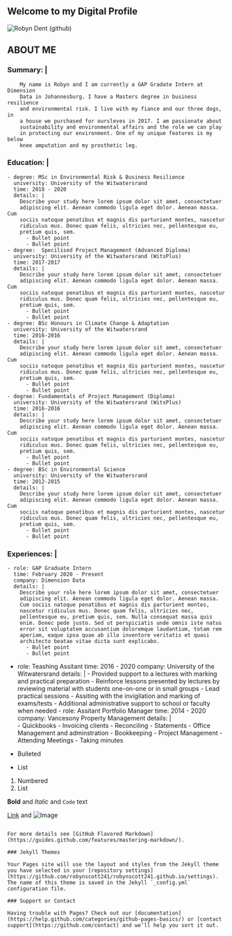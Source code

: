 ## Welcome to my Digital Profile

![Robyn Dent (github)](https://user-images.githubusercontent.com/64772718/80975293-36f0bb80-8e22-11ea-8560-263ef88df570.jpg)

## ABOUT ME 

### Summary: |
        My name is Robyn and I am currently a GAP Gradate Intern at Dimension
        Data in Johannesburg. I have a Masters degree in business resilience 
        and environmental risk. I live with my fiance and our three dogs, in 
        a house we purchased for oursleves in 2017. I am passionate about
        sustainability and environmental affairs and the role we can play
        in protecting our environment. One of my unique features is my below
        knee amputation and my prosthetic leg.
### Education: |
    - degree: MSc in Environmental Risk & Business Resilience
      university: University of the Witwatersrand
      time: 2018 - 2020
      details: |
        Describe your study here lorem ipsum dolor sit amet, consectetuer
        adipiscing elit. Aenean commodo ligula eget dolor. Aenean massa. Cum
        sociis natoque penatibus et magnis dis parturient montes, nascetur
        ridiculus mus. Donec quam felis, ultricies nec, pellentesque eu,
        pretium quis, sem.
          - Bullet point
          - Bullet point
    - degree:  Specilised Project Management (Advanced Diploma)
      university: University of the Witwatersrand (WitsPlus)
      time: 2017-2017
      details: |
        Describe your study here lorem ipsum dolor sit amet, consectetuer
        adipiscing elit. Aenean commodo ligula eget dolor. Aenean massa. Cum
        sociis natoque penatibus et magnis dis parturient montes, nascetur
        ridiculus mus. Donec quam felis, ultricies nec, pellentesque eu,
        pretium quis, sem.
          - Bullet point
          - Bullet point
    - degree: BSc Honours in Climate Change & Adaptation
      university: University of the Witwatersrand
      time: 2016-2016
      details: |
        Describe your study here lorem ipsum dolor sit amet, consectetuer
        adipiscing elit. Aenean commodo ligula eget dolor. Aenean massa. Cum
        sociis natoque penatibus et magnis dis parturient montes, nascetur
        ridiculus mus. Donec quam felis, ultricies nec, pellentesque eu,
        pretium quis, sem.
          - Bullet point
          - Bullet point
    - degree: Fundamentals of Project Management (Diploma)
      university: University of the Witwatersrand (WitsPlus)
      time: 2016-2016
      details: |
        Describe your study here lorem ipsum dolor sit amet, consectetuer
        adipiscing elit. Aenean commodo ligula eget dolor. Aenean massa. Cum
        sociis natoque penatibus et magnis dis parturient montes, nascetur
        ridiculus mus. Donec quam felis, ultricies nec, pellentesque eu,
        pretium quis, sem.
          - Bullet point
          - Bullet point
    - degree: BSc in Environmental Science
      university: University of the Witwatersrand
      time: 2012-2015
      details: |
        Describe your study here lorem ipsum dolor sit amet, consectetuer
        adipiscing elit. Aenean commodo ligula eget dolor. Aenean massa. Cum
        sociis natoque penatibus et magnis dis parturient montes, nascetur
        ridiculus mus. Donec quam felis, ultricies nec, pellentesque eu,
        pretium quis, sem.
          - Bullet point
          - Bullet point
### Experiences: |
    - role: GAP Graduate Intern
      time: February 2020 - Present
      company: Dimension Data
      details: |
        Describe your role here lorem ipsum dolor sit amet, consectetuer
        adipiscing elit. Aenean commodo ligula eget dolor. Aenean massa.
        Cum sociis natoque penatibus et magnis dis parturient montes,
        nascetur ridiculus mus. Donec quam felis, ultricies nec,
        pellentesque eu, pretium quis, sem. Nulla consequat massa quis
        enim. Donec pede justo. Sed ut perspiciatis unde omnis iste natus
        error sit voluptatem accusantium doloremque laudantium, totam rem
        aperiam, eaque ipsa quae ab illo inventore veritatis et quasi
        architecto beatae vitae dicta sunt explicabo.
          - Bullet point
          - Bullet point
   - role: Teashing Assitant
      time: 2016 - 2020
      company: University of the Witwatersrand
      details: |
          - Provided support to a lectures with marking and practical preparation
          - Reinforce lessons presented by lectures by reviewing material
            with students one-on-one or in small groups
          - Lead practical sessions 
          - Assiting with the invigilation and marking of exams/tests
          - Additional administrative support to school or faculty when needed
    - role: Assitant Portfolio Manager
      time: 2014 - 2020
      company: Vancesony Property Management 
      details: |       
            - Quickbooks
                - Invoicing clients
                - Reconciling
                - Statements
            - Office Management and adminstration
            - Bookkeeping
            - Project Management 
            - Attending Meetings
                - Taking minutes







- Bulleted
- List

1. Numbered
2. List

**Bold** and _Italic_ and `Code` text

[Link](url) and ![Image](src)
```

For more details see [GitHub Flavored Markdown](https://guides.github.com/features/mastering-markdown/).

### Jekyll Themes

Your Pages site will use the layout and styles from the Jekyll theme you have selected in your [repository settings](https://github.com/robynscott241/robynscott241.github.io/settings). The name of this theme is saved in the Jekyll `_config.yml` configuration file.

### Support or Contact

Having trouble with Pages? Check out our [documentation](https://help.github.com/categories/github-pages-basics/) or [contact support](https://github.com/contact) and we’ll help you sort it out.

